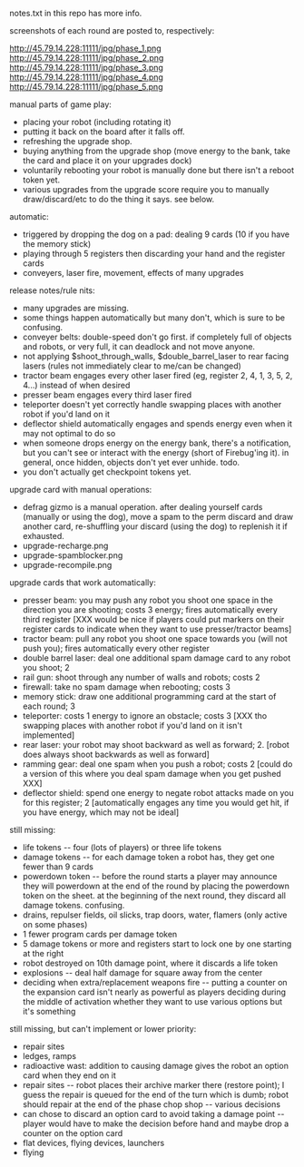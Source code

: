 
notes.txt in this repo has more info.

screenshots of each round are posted to, respectively:

http://45.79.14.228:11111/jpg/phase_1.png
http://45.79.14.228:11111/jpg/phase_2.png
http://45.79.14.228:11111/jpg/phase_3.png
http://45.79.14.228:11111/jpg/phase_4.png
http://45.79.14.228:11111/jpg/phase_5.png

manual parts of game play:

* placing your robot (including rotating it) 
* putting it back on the board after it falls off.
* refreshing the upgrade shop.
* buying anything from the upgrade shop (move energy to the bank, take the card and place it on your upgrades dock)
* voluntarily rebooting your robot is manually done but there isn't a reboot token yet. 
* various upgrades from the upgrade score require you to manually draw/discard/etc to do the thing it says.  see below.

automatic:

* triggered by dropping the dog on a pad:  dealing 9 cards (10 if you have the memory stick)
* playing through 5 registers then discarding your hand and the register cards
* conveyers, laser fire, movement, effects of many upgrades

release notes/rule nits:

* many upgrades are missing.
* some things happen automatically but many don't, which is sure to be confusing.
* conveyer belts:  double-speed don't go first. if completely full of objects and robots, or very full, it can deadlock and not move anyone.
* not applying $shoot_through_walls, $double_barrel_laser to rear facing lasers (rules not immediately clear to me/can be changed)
* tractor beam engages every other laser fired (eg, register 2, 4, 1, 3, 5, 2, 4...) instead of when desired
* presser beam engages every third laser fired
* teleporter doesn't yet correctly handle swapping places with another robot if you'd land on it
* deflector shield automatically engages and spends energy even when it may not optimal to do so
* when someone drops energy on the energy bank, there's a notification, but you can't see or interact with the energy (short of Firebug'ing it).  in general, once hidden, objects don't yet ever unhide.  todo.
* you don't actually get checkpoint tokens yet.

upgrade card with manual operations:

* defrag gizmo is a manual operation.  after dealing yourself cards (manually or using the dog), move a spam to the perm discard and draw another card, re-shuffling your discard (using the dog) to replenish it if exhausted.
* upgrade-recharge.png
* upgrade-spamblocker.png
* upgrade-recompile.png

upgrade cards that work automatically:

* presser beam:  you may push any robot you shoot one space in the direction you are shooting; costs 3 energy; fires automatically every third register [XXX would be nice if players could put markers on their register cards to indicate when they want to use presser/tractor beams]
* tractor beam:  pull any robot you shoot one space towards you (will not push you); fires automatically every other register
* double barrel laser:  deal one additional spam damage card to any robot you shoot; 2
* rail gun:  shoot through any number of walls and robots; costs 2
* firewall:  take no spam damage when rebooting; costs 3 
* memory stick:  draw one additional programming card at the start of each round; 3
* teleporter:  costs 1 energy to ignore an obstacle; costs 3   [XXX tho swapping places with another robot if you'd land on it isn't implemented]
* rear laser: your robot may shoot backward as well as forward; 2.  [robot does always shoot backwards as well as forward]
* ramming gear:  deal one spam when you push a robot; costs 2     [could do a version of this where you deal spam damage when you get pushed XXX]
* deflector shield:  spend one energy to negate robot attacks made on you for this register; 2 [automatically engages any time you would get hit, if you have energy, which may not be ideal]

still missing:

* life tokens -- four (lots of players) or three life tokens
* damage tokens -- for each damage token a robot has, they get one fewer than 9 cards
* powerdown token -- before the round starts a player may announce they will powerdown at the end of the round by placing the powerdown token on the sheet.  at the beginning of the next round, they discard all damage tokens.  confusing.
* drains, repulser fields, oil slicks, trap doors, water, flamers (only active on some phases)
* 1 fewer program cards per damage token
* 5 damage tokens or more and registers start to lock one by one starting at the right
* robot destroyed on 10th damage point, where it discards a life token
* explosions -- deal half damage for square away from the center
* deciding when extra/replacement weapons fire -- putting a counter on the expansion card isn't nearly as powerful as players deciding during the middle of activation whether they want to use various options but it's something

still missing, but can't implement or lower priority:

* repair sites
* ledges, ramps
* radioactive wast:  addition to causing damage gives the robot an option card when they end on it
* repair sites -- robot places their archive marker there (restore point); I guess the repair is queued for the end of the turn which is dumb; robot should repair at the end of the phase chop shop -- various decisions
* can chose to discard an option card to avoid taking a damage point -- player would have to make the decision before hand and maybe drop a counter on the option card
* flat devices, flying devices, launchers
* flying
